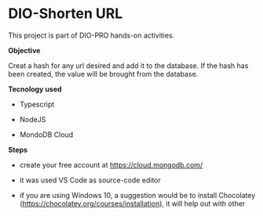 # DIO-Shorten URL

This project is part of DIO-PRO hands-on activities. 

**Objective**

Creat a hash for any url desired and add it to the database. If the hash has been created, the value will be brought from the database. 

**Tecnology used**

- Typescript

- NodeJS

- MondoDB Cloud



**Steps**

- create your free account at https://cloud.mongodb.com/

- it was used VS Code as source-code editor

- if you are using Windows 10, a suggestion would be to install Chocolatey (https://chocolatey.org/courses/installation), it will help out with other 
